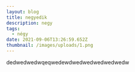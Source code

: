 ```yaml
---
layout: blog
title: negyedik
description: negy
tags:
  - négy
date: 2021-09-06T13:26:59.652Z
thumbnail: /images/uploads/1.png
---
```


dedwedwedwqeqwedewdwedwedwedwedwedw
